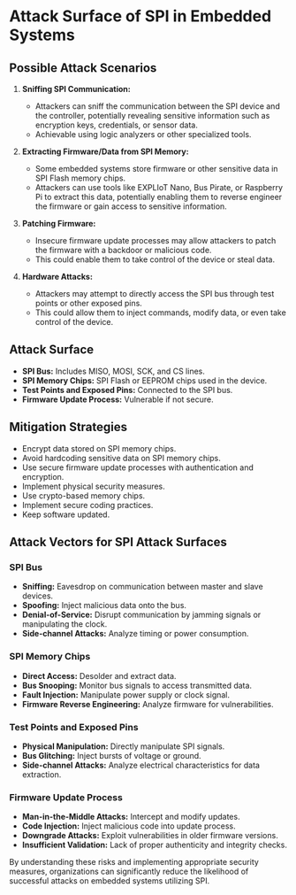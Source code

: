 # Attack Surface of SPI in Embedded Systems

## Possible Attack Scenarios

1. **Sniffing SPI Communication:**
    - Attackers can sniff the communication between the SPI device and the controller, potentially revealing sensitive information such as encryption keys, credentials, or sensor data.
    - Achievable using logic analyzers or other specialized tools.

2. **Extracting Firmware/Data from SPI Memory:**
    - Some embedded systems store firmware or other sensitive data in SPI Flash memory chips.
    - Attackers can use tools like EXPLIoT Nano, Bus Pirate, or Raspberry Pi to extract this data, potentially enabling them to reverse engineer the firmware or gain access to sensitive information.

3. **Patching Firmware:**
    - Insecure firmware update processes may allow attackers to patch the firmware with a backdoor or malicious code.
    - This could enable them to take control of the device or steal data.

4. **Hardware Attacks:**
    - Attackers may attempt to directly access the SPI bus through test points or other exposed pins.
    - This could allow them to inject commands, modify data, or even take control of the device.

## Attack Surface

- **SPI Bus:** Includes MISO, MOSI, SCK, and CS lines.
- **SPI Memory Chips:** SPI Flash or EEPROM chips used in the device.
- **Test Points and Exposed Pins:** Connected to the SPI bus.
- **Firmware Update Process:** Vulnerable if not secure.

## Mitigation Strategies

- Encrypt data stored on SPI memory chips.
- Avoid hardcoding sensitive data on SPI memory chips.
- Use secure firmware update processes with authentication and encryption.
- Implement physical security measures.
- Use crypto-based memory chips.
- Implement secure coding practices.
- Keep software updated.

## Attack Vectors for SPI Attack Surfaces

### SPI Bus

- **Sniffing:** Eavesdrop on communication between master and slave devices.
- **Spoofing:** Inject malicious data onto the bus.
- **Denial-of-Service:** Disrupt communication by jamming signals or manipulating the clock.
- **Side-channel Attacks:** Analyze timing or power consumption.

### SPI Memory Chips

- **Direct Access:** Desolder and extract data.
- **Bus Snooping:** Monitor bus signals to access transmitted data.
- **Fault Injection:** Manipulate power supply or clock signal.
- **Firmware Reverse Engineering:** Analyze firmware for vulnerabilities.

### Test Points and Exposed Pins

- **Physical Manipulation:** Directly manipulate SPI signals.
- **Bus Glitching:** Inject bursts of voltage or ground.
- **Side-channel Attacks:** Analyze electrical characteristics for data extraction.

### Firmware Update Process

- **Man-in-the-Middle Attacks:** Intercept and modify updates.
- **Code Injection:** Inject malicious code into update process.
- **Downgrade Attacks:** Exploit vulnerabilities in older firmware versions.
- **Insufficient Validation:** Lack of proper authenticity and integrity checks.

By understanding these risks and implementing appropriate security measures, organizations can significantly reduce the likelihood of successful attacks on embedded systems utilizing SPI.
